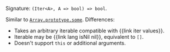 Signature: `(Iter<A>, A => bool) => bool`.

Similar to [`Array.prototype.some`](https://developer.mozilla.org/en-US/docs/Web/JavaScript/Reference/Global_Objects/Array/some). Differences:

  * Takes an arbitrary iterable compatible with {{link iter values}}.
  * Iterable may be {{link lang isNil nil}}, equivalent to `[]`.
  * Doesn't support `this` or additional arguments.
